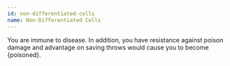 ```yaml
---
id: non-differentiated-cells
name: Non-Differentiated Cells
---
```

You are immune to disease. In addition, you have resistance against poison damage and advantage on saving throws would cause you to become {poisoned}.